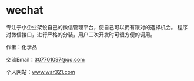 # wechat
专注于小企业架设自己的微信管理平台，使自己可以拥有跟对的选择机会。
程序对微信接口，进行严格的分装，用户二次开发时可很方便的调用。

作者：化学品

交流Email：307701097@qq.com

个人网站：www.war321.com